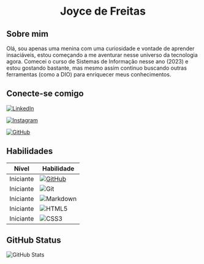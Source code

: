  <h1 align="center"> Joyce de Freitas 


## Sobre mim

<p >  Olá, sou apenas uma menina com uma curiosidade e vontade de aprender insaciáveis, estou começando a me aventurar nesse universo da tecnologia agora. Comecei o curso de Sistemas de Informação nesse ano (2023) e estou gostando bastante, mas mesmo assim continuo buscando outras ferramentas (como a DIO) para enriquecer meus conhecimentos. </p>

## Conecte-se comigo

[![LinkedIn](https://img.shields.io/badge/LinkedIn-fff?style=for-the-badge&logo=linkedin&logoColor=0E76A8)](https://www.linkedin.com/in/joyce-de-freitas-pereira-95326a286/)

[![Instagram](https://img.shields.io/badge/Instagram-fff?style=for-the-badge&logo=instagram)](https://www.instagram.com/joy_c1/?next=%2F)

[![GitHub](https://img.shields.io/badge/GitHub-fff?style=for-the-badge&logo=github&logoColor=000)](https://github.com/joy-c1)



## Habilidades

| Nível | Habilidade |
|-------|------------|
| Iniciante | [![GitHub](https://img.shields.io/badge/GitHub-fff?style=for-the-badge&logo=github&logoColor=000)](https://github.com/joy-c1) |
| Iniciante | ![Git](https://img.shields.io/badge/Git-fff?style=for-the-badge&logo=git) |
| Iniciante | ![Markdown](https://img.shields.io/badge/Markdown-fff?style=for-the-badge&logo=markdown) |
| Iniciante | ![HTML5](https://img.shields.io/badge/HTML5-fff?style=for-the-badge&logo=html5) |
| Iniciante | ![CSS3](https://img.shields.io/badge/CSS3-fff?style=for-the-badge&logo=css3&logoColor=264CE4) |


## GitHub Status

![GitHub Stats](https://github-readme-stats.vercel.app/api?username=joy-c1&theme=transparent&bg_color=fff&border_color=30A3DC&show_icons=true&icon_color=30A3DC&title_color=E94D5F&text_color=000&hide_title=true)
